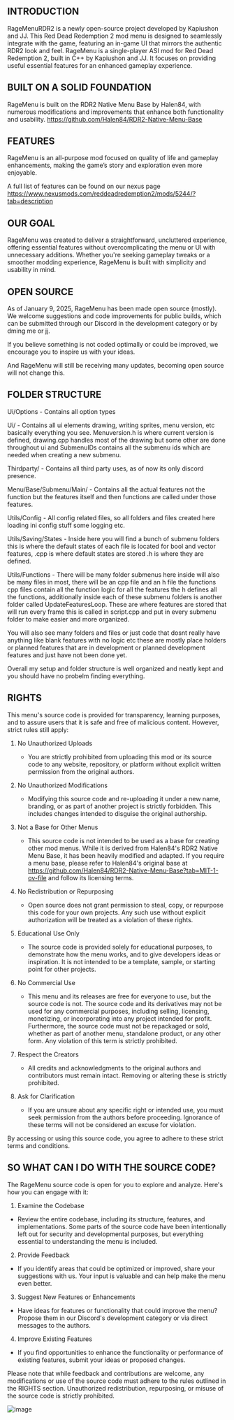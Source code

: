 INTRODUCTION
------------

RageMenuRDR2 is a newly open-source project developed by Kapiushon and JJ. This Red Dead Redemption 2 mod menu is designed to seamlessly integrate with the game, featuring an in-game UI that mirrors the authentic RDR2 look and feel. 
RageMenu is a single-player ASI mod for Red Dead Redemption 2, built in C++ by Kapiushon and JJ. It focuses on providing useful essential features for an enhanced gameplay experience.

BUILT ON A SOLID FOUNDATION
---------------------------

RageMenu is built on the RDR2 Native Menu Base by Halen84, with numerous modifications and improvements that enhance both functionality and usability. https://github.com/Halen84/RDR2-Native-Menu-Base

FEATURES
--------

RageMenu is an all-purpose mod focused on quality of life and gameplay enhancements, making the game’s story and exploration even more enjoyable.

A full list of features can be found on our nexus page https://www.nexusmods.com/reddeadredemption2/mods/5244/?tab=description

OUR GOAL
--------

RageMenu was created to deliver a straightforward, uncluttered experience, offering essential features without overcomplicating the menu or UI with unnecessary additions. Whether you're seeking gameplay tweaks or a smoother modding experience, RageMenu is built with simplicity and usability in mind. 

OPEN SOURCE
-----------

As of January 9, 2025, RageMenu has been made open source (mostly). We welcome suggestions and code improvements for public builds, which can be submitted through our Discord in the development category or by dming me or jj.

If you believe something is not coded optimally or could be improved, we encourage you to inspire us with your ideas.

And RageMenu will still be receiving many updates, becoming open source will not change this.

FOLDER STRUCTURE
----------------

Ui/Options - Contains all option types

Ui/ - Contains all ui elements drawing, writing sprites, menu version, etc basically everything you see. Menuversion.h is where current version is defined, drawing.cpp handles most of the drawing but some other are done throughout ui and SubmenuIDs contains all the submenu ids which are needed when creating a new submenu.

Thirdparty/ - Contains all third party uses, as of now its only discord presence.

Menu/Base/Submenu/Main/ - Contains all the actual features not the function but the features itself and then functions are called under those features.

Utils/Config - All config related files, so all folders and files created here loading ini config stuff some logging etc.

Utils/Saving/States - Inside here you will find a bunch of submenu folders this is where the default states of each file is located for bool and vector features, .cpp is where default states are stored .h is where they are defined.

Utils/Functions - There will be many folder submenus here inside will also be many files in most, there will be an cpp file and an h file the functions cpp files contain all the function logic for all the features the h defines all the functions, additionally inside each of these submenu folders is another folder called UpdateFeaturesLoop. These are where features are stored that will run every frame this is called in script.cpp and put in every submenu folder to make easier and more organized.

You will also see many folders and files or just code that dosnt really have anything like blank features with no logic etc these are mostly place holders or planned features that are in development or planned development features and just have not been done yet.

Overall my setup and folder structure is well organized and neatly kept and you should have no probelm finding everything.

RIGHTS
------

This menu's source code is provided for transparency, learning purposes, and to assure users that it is safe and free of malicious content. However, strict rules still apply:

1. No Unauthorized Uploads  
   - You are strictly prohibited from uploading this mod or its source code to any website, repository, or platform without explicit written permission from the original authors.

2. No Unauthorized Modifications  
   - Modifying this source code and re-uploading it under a new name, branding, or as part of another project is strictly forbidden. This includes changes intended to disguise the original authorship.

3. Not a Base for Other Menus  
   - This source code is not intended to be used as a base for creating other mod menus. While it is derived from Halen84's RDR2 Native Menu Base, it has been heavily modified and adapted. If you require a menu base, please refer to Halen84's original base at https://github.com/Halen84/RDR2-Native-Menu-Base?tab=MIT-1-ov-file and follow its licensing terms.

4. No Redistribution or Repurposing  
   - Open source does not grant permission to steal, copy, or repurpose this code for your own projects. Any such use without explicit authorization will be treated as a violation of these rights.

5. Educational Use Only  
   - The source code is provided solely for educational purposes, to demonstrate how the menu works, and to give developers ideas or inspiration. It is not intended to be a template, sample, or starting point for other projects.

6. No Commercial Use  
   - This menu and its releases are free for everyone to use, but the source code is not. The source code and its derivatives may not be used for any commercial purposes, including selling, licensing, monetizing, or incorporating into any project intended for profit. Furthermore, the source code must not be repackaged or sold, whether as part of another menu, standalone product, or any other form. Any violation of this term is strictly prohibited.

7. Respect the Creators  
   - All credits and acknowledgments to the original authors and contributors must remain intact. Removing or altering these is strictly prohibited.

8. Ask for Clarification  
   - If you are unsure about any specific right or intended use, you must seek permission from the authors before proceeding. Ignorance of these terms will not be considered an excuse for violation.


By accessing or using this source code, you agree to adhere to these strict terms and conditions.

SO WHAT CAN I DO WITH THE SOURCE CODE?
-------------------------------------


The RageMenu source code is open for you to explore and analyze. Here's how you can engage with it:

1. Examine the Codebase

- Review the entire codebase, including its structure, features, and implementations. Some parts of the source code have been intentionally left out for security and developmental purposes, but everything essential to understanding the menu is included.

2. Provide Feedback

- If you identify areas that could be optimized or improved, share your suggestions with us. Your input is valuable and can help make the menu even better.

3. Suggest New Features or Enhancements

- Have ideas for features or functionality that could improve the menu? Propose them in our Discord's development category or via direct messages to the authors.
  
4. Improve Existing Features

- If you find opportunities to enhance the functionality or performance of existing features, submit your ideas or proposed changes.
  
Please note that while feedback and contributions are welcome, any modifications or use of the source code must adhere to the rules outlined in the RIGHTS section. Unauthorized redistribution, repurposing, or misuse of the source code is strictly prohibited.

![image](https://github.com/user-attachments/assets/59c83475-5fde-42ce-b0f2-0eb22adf35c1)

